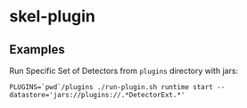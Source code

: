 # skel-plugin

## Examples

Run Specific Set of Detectors from `plugins` directory with jars:
```
PLUGINS=`pwd`/plugins ./run-plugin.sh runtime start --datastore='jars://plugins://.*DetectorExt.*'
```